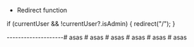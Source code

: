   * Redirect function
  
  if (currentUser && !currentUser?.isAdmin) {
    redirect("/");
  }


--------------------#   a s a s  
 #   a s a s  
 #   a s a s  
 #   a s a s  
 #   a s a s  
 #   a s a s  
 